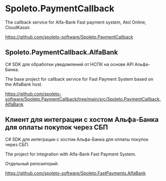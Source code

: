 # Spoleto.PaymentCallback

The callback service for Alfa-Bank Fast payment system, Atol Online, CloudKassir.

https://github.com/spoleto-software/Spoleto.PaymentCallback

## Spoleto.PaymentCallback.AlfaBank

C# SDK для обработки уведомлений от НСПК на основе API Альфа-Банка.

The base project for callback service for Fast Payment System based on the AlfaBank host.

https://github.com/spoleto-software/Spoleto.PaymentCallback/tree/main/src/Spoleto.PaymentCallback.AlfaBank

## Клиент для интеграции с хостом Альфа-Банка для оплаты покупок через СБП

C# SDK для интеграции с хостом Альфа-Банка для оплаты покупок через СБП.

The project for integration with Alfa-Bank Fast Payment System.

Отдельный репозиторий:

https://github.com/spoleto-software/Spoleto.FastPayments.AlfaBank